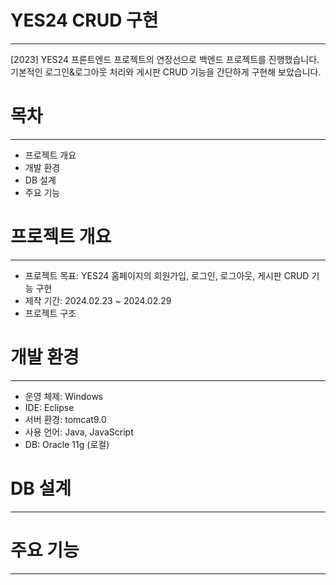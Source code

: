 # YES24 CRUD 구현
---
[2023] YES24 프론트엔드 프로젝트의 연장선으로 백엔드 프로젝트를 진행했습니다. 
기본적인 로그인&로그아웃 처리와 게시판 CRUD 기능을 간단하게 구현해 보았습니다. 

# 목차
---
- 프로젝트 개요
- 개발 환경
- DB 설계
- 주요 기능

# 프로젝트 개요
---
- 프로젝트 목표: YES24 홈페이지의 회원가입, 로그인, 로그아웃, 게시판 CRUD 기능 구현
- 제작 기간: 2024.02.23 ~ 2024.02.29
- 프로젝트 구조

# 개발 환경
---
- 운영 체제: Windows
- IDE: Eclipse
- 서버 환경: tomcat9.0
- 사용 언어: Java, JavaScript
- DB: Oracle 11g (로컬)

# DB 설계
---


# 주요 기능
---

